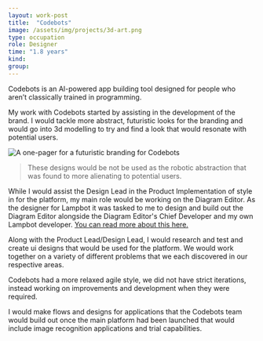 ```yaml
---
layout: work-post
title:  "Codebots"
image: /assets/img/projects/3d-art.png
type: occupation
role: Designer
time: "1.8 years"
kind:
group:
---
```


Codebots is an AI-powered app building tool designed for people who aren’t classically trained in programming.

My work with Codebots started by assisting in the development of the brand. I would tackle more abstract, futuristic looks for the branding and would go into 3d modelling to try and find a look that would resonate with potential users.

![A one-pager for a futuristic branding for Codebots](/assets/img/work/cb-brand-exploration.png "A one-pager for a futuristic branding for Codebots")
> These designs would be not be used as the robotic abstraction that was found to more alienating to potential users.

While I would assist the Design Lead in the Product Implementation of style in for the platform, my main role would be working on the Diagram Editor. As the designer for Lampbot it was tasked to me to design and build out the Diagram Editor alongside the Diagram Editor's Chief Developer and my own Lampbot developer. [You can read more about this here.](/work/diagram-editor/)

Along with the Product Lead/Design Lead, I would research and test and create ui designs that would be used for the platform. We would work together on a variety of different problems that we each discovered in our respective areas. 

Codebots had a more relaxed agile style, we did not have strict iterations, instead working on improvements and development when they were required.

I would make flows and designs for applications that the Codebots team would build out once the main platform had been launched that would include image recognition applications and trial capabilities. 